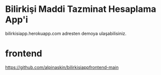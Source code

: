 # Bilirkişi Maddi Tazminat Hesaplama App'i
bilirkisiapp.herokuapp.com adresten demoya ulaşabilisiniz.
# frontend 
https://github.com/alpinaskin/bilirkisiappfrontend-main
